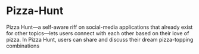 # Pizza-Hunt
Pizza Hunt—a self-aware riff on social-media applications that already exist for other topics—lets users connect with each other based on their love of pizza. In Pizza Hunt, users can share and discuss their dream pizza-topping combinations
